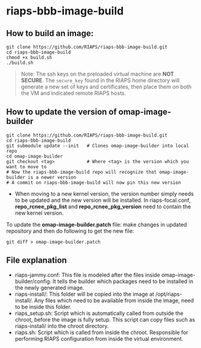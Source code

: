 # riaps-bbb-image-build

## How to build an image:
```
git clone https://github.com/RIAPS/riaps-bbb-image-build.git
cd riaps-bbb-image-build
chmod +x build.sh
./build.sh
```

>Note: The ssh keys on the preloaded virtual machine are **NOT SECURE**.  The ```secure_key``` found in the RIAPS home directory will generate a new set of keys and certificates, then place them on both the VM and indicated remote RIAPS hosts.

## How to update the version of omap-image-builder
```
git clone https://github.com/RIAPS/riaps-bbb-image-build.git
cd riaps-bbb-image-build
git submodule update --init   # Clones omap-image-builder into local repo
cd omap-image-builder
git checkout <tag>            # Where <tag> is the version which you want to move to
# Now the riaps-bbb-image-build repo will recognize that omap-image-builder is a newer version
# A commit on riaps-bbb-image-build will now pin this new version
```
- When moving to a new kernel version, the version number simply needs to be updated and the new version will be installed. In riaps-focal.conf, **repo_rcnee_pkg_list** and **repo_rcnee_pkg_version** need to contain the new kernel version.

To update the **omap-image-builder.patch** file: make changes in updated repository and then do following to get the new file:

```
git diff > omap-image-builder.patch
```

## File explanation
- riaps-jammy.conf: This file is modeled after the files inside omap-image-builder/config. It tells the builder which packages need to be installed in the newly generated image.
- riaps-install/: This folder will be copied into the image at /opt/riaps-install/. Any files which need to be available from inside the image, need to be inside this folder.
- riaps_setup.sh: Script which is automatically called from outside the chroot, before the image is fully setup. This script can copy files such as riaps-install/ into the chroot directory.
- riaps.sh: Script which is called from inside the chroot. Responsible for performing RIAPS configuration from inside the virtual environment.
